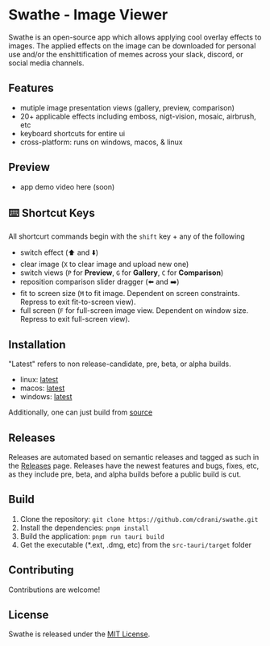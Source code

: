 
# Swathe - Image Viewer

Swathe is an open-source app which allows applying cool overlay effects to images. The applied effects on the image can be downloaded for personal use and/or the enshittification of memes across your slack, discord, or social media channels.

## Features

- mutiple image presentation views (gallery, preview, comparison)
- 20+ applicable effects including emboss, nigt-vision, mosaic, airbrush, etc
- keyboard shortcuts for entire ui
- cross-platform: runs on windows, macos, & linux

## Preview

* app demo video here (soon)

## ⌨️ Shortcut Keys

All shortcurt commands begin with the `shift` key + any of the following
- switch effect (⬆️ and ⬇️)
- clear image (`X` to clear image and upload new one)
- switch views (`P` for **Preview**, `G` for **Gallery**, `C` for **Comparison**)
- reposition comparison slider dragger (⬅️ and ➡️)
- fit to screen size (`M` to fit image. Dependent on screen constraints. Repress to exit fit-to-screen view).
- full screen (`F` for full-screen image view. Dependent on window size. Repress to exit full-screen view).


## Installation 

"Latest" refers to non release-candidate, pre, beta, or alpha builds.

- linux: [latest](https://github.com/cdrani/swathe/releases/latest/download/swath.dmp)
- macos: [latest](https://github.com/cdrani/swathe/releases/latest/download/swathe.dmg)
- windows: [latest](https://github.com/cdrani/swathe/releases/latest/download/swath.exe)

Additionally, one can just build from [source](https://github.com/cdrani/swathe/releases/latest)

## Releases

Releases are automated based on semantic releases and tagged as such in the [Releases](https://github.com/cdrani/swathe/releases) page. Releases have the newest features and bugs, fixes, etc, as they include pre, beta, and alpha builds before a public build is cut.

## Build

1. Clone the repository: `git clone https://github.com/cdrani/swathe.git`
2. Install the dependencies: `pnpm install`
3. Build the application: `pnpm run tauri build`
4. Get the executable  (*.ext, .dmg, etc) from the `src-tauri/target` folder

## Contributing

Contributions are welcome!

## License

Swathe is released under the [MIT License](./LICENSE).
